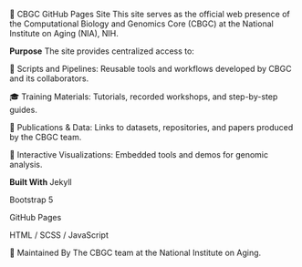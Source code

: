 🧬 CBGC GitHub Pages Site
This site serves as the official web presence of the Computational Biology and Genomics Core (CBGC) at the National Institute on Aging (NIA), NIH. 

**Purpose**
The site provides centralized access to:

  🔧 Scripts and Pipelines: Reusable tools and workflows developed by CBGC and its collaborators.
  
  🎓 Training Materials: Tutorials, recorded workshops, and step-by-step guides.
  
  📘 Publications & Data: Links to datasets, repositories, and papers produced by the CBGC team.
  
  🧪 Interactive Visualizations: Embedded tools and demos for genomic analysis.

**Built With**
  Jekyll

  Bootstrap 5

  GitHub Pages

  HTML / SCSS / JavaScript

🧠 Maintained By
The CBGC team at the National Institute on Aging.
  
